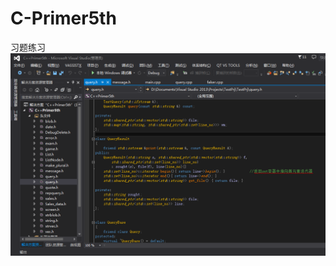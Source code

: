 # C-Primer5th
习题练习
![image](http://github.com/Brighteststars/C-Primer5th/raw/master/images/result.png)
